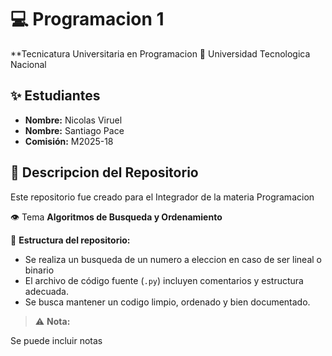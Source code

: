 # 💻 Programacion 1
**Tecnicatura Universitaria en Programacion
📍 Universidad Tecnologica Nacional

## ✨ Estudiantes  
- **Nombre:** Nicolas Viruel 
- **Nombre:** Santiago Pace
- **Comisión:** M2025-18 

## 📂 Descripcion del Repositorio  
Este repositorio fue creado para el Integrador de la materia Programacion

👁️ Tema
**Algoritmos de Busqueda y Ordenamiento** 

📌 **Estructura del repositorio:**  

- Se realiza un busqueda de un numero a eleccion en caso de ser lineal o binario
- El archivo de código fuente (`.py`) incluyen comentarios y estructura adecuada.  
- Se busca mantener un codigo limpio, ordenado y bien documentado.

> ⚠️ **Nota:**

Se puede incluir notas

